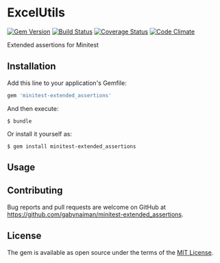 # ExcelUtils

[![Gem Version](https://badge.fury.io/rb/minitest-extended_assertions.svg)](https://rubygems.org/gems/minitest-extended_assertions)
[![Build Status](https://travis-ci.com/gabynaiman/minitest-extended_assertions.svg?branch=master)](https://travis-ci.com/gabynaiman/minitest-extended_assertions)
[![Coverage Status](https://coveralls.io/repos/github/gabynaiman/minitest-extended_assertions/badge.svg?branch=master)](https://coveralls.io/github/gabynaiman/minitest-extended_assertions?branch=master)
[![Code Climate](https://codeclimate.com/github/gabynaiman/minitest-extended_assertions.svg)](https://codeclimate.com/github/gabynaiman/minitest-extended_assertions)

Extended assertions for Minitest

## Installation

Add this line to your application's Gemfile:

```ruby
gem 'minitest-extended_assertions'
```

And then execute:

    $ bundle

Or install it yourself as:

    $ gem install minitest-extended_assertions

## Usage


## Contributing

Bug reports and pull requests are welcome on GitHub at https://github.com/gabynaiman/minitest-extended_assertions.

## License

The gem is available as open source under the terms of the [MIT License](http://opensource.org/licenses/MIT).